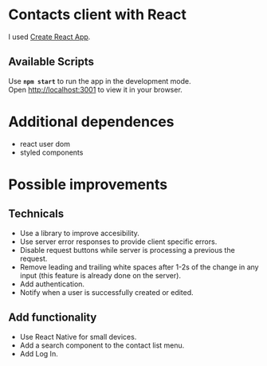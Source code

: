 # Contacts client with React

I used [Create React App](https://github.com/facebook/create-react-app).

## Available Scripts

Use **`npm start`** to run the app in the development mode.\
Open [http://localhost:3001](http://localhost:3001) to view it in your browser.

# Additional dependences
- react user dom
- styled components

# Possible improvements

## Technicals
- Use a library to improve accesibility.
- Use server error responses to provide client specific errors.
- Disable request buttons while server is processing a previous the request.
- Remove leading and trailing white spaces after 1-2s of the change in any input (this feature is already done on the server).
- Add authentication.
- Notify when a user is successfully created or edited.

## Add functionality
- Use React Native for small devices.
- Add a search component to the contact list menu.
- Add Log In.